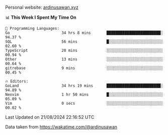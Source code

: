 Personal website: [ardinusawan.xyz](https://ardinusawan.xyz)

<!--START_SECTION:waka-->
📊 **This Week I Spent My Time On** 

```text
💬 Programming Languages: 
Go                       34 hrs 8 mins       ████████████████████████░   94.37 % 
SQL                      56 mins             █░░░░░░░░░░░░░░░░░░░░░░░░   02.60 % 
TypeScript               20 mins             ░░░░░░░░░░░░░░░░░░░░░░░░░   00.94 % 
Other                    13 mins             ░░░░░░░░░░░░░░░░░░░░░░░░░   00.64 % 
gitrebase                9 mins              ░░░░░░░░░░░░░░░░░░░░░░░░░   00.45 % 

🔥 Editors: 
GoLand                   34 hrs 19 mins      ████████████████████████░   94.89 % 
Neovim                   1 hr 50 mins        █░░░░░░░░░░░░░░░░░░░░░░░░   05.09 % 
Vim                      0 secs              ░░░░░░░░░░░░░░░░░░░░░░░░░   00.02 % 
```


 Last Updated on 21/08/2024 22:16:52 UTC
<!--END_SECTION:waka-->
Data taken from https://wakatime.com/@ardinusawan
